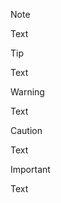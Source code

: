 > [!NOTE]
>
> Text

> [!TiP]
>
> Text

> [!warning]
>
> Text

> [!CAUTION]
>
> Text

> [!IMPORTANT]
>
> Text
